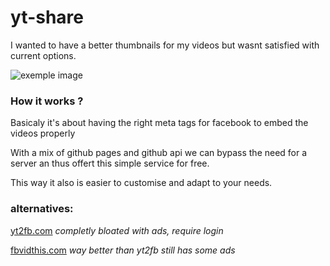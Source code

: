 # yt-share
I wanted to have a better thumbnails for my videos
but wasnt satisfied with current options.

![exemple image](https://raw.githubusercontent.com/kigiri/yt-share/master/exemple.png)

### How it works ?
Basicaly it's about having the right meta tags
for facebook to embed the videos properly

With a mix of github pages and github api we can
bypass the need for a server an thus offert this simple
service for free.


This way it also is easier to customise and adapt to your needs.

### alternatives:
[yt2fb.com](http://yt2fb.com/)
*completly bloated with ads, require login*

[fbvidthis.com](http://fbvidthis.com/)
*way better than yt2fb still has some ads*
